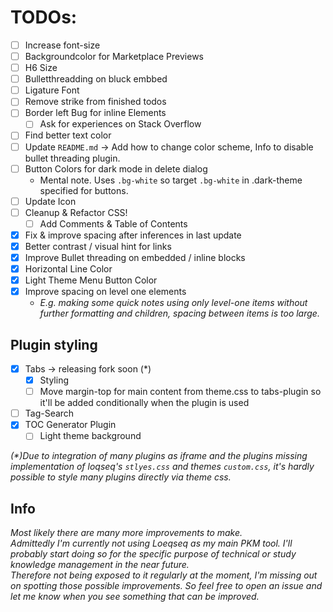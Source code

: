 # TODOs:

- [ ] Increase font-size
- [ ] Backgroundcolor for Marketplace Previews
- [ ] H6 Size
- [ ] Bulletthreadding on bluck embbed
- [ ] Ligature Font
- [ ] Remove strike from finished todos
- [ ] Border left Bug for inline Elements
  - [ ] Ask for experiences on Stack Overflow
- [ ] Find better text color
- [ ] Update `README.md` → Add how to change color scheme, Info to disable bullet threading plugin.
- [ ] Button Colors for dark mode in delete dialog
  - Mental note. Uses `.bg-white` so target `.bg-white` in .dark-theme specified for buttons.
- [ ] Update Icon
- [ ] Cleanup & Refactor CSS!
  - [ ] Add Comments & Table of Contents
- [x] Fix & improve spacing after inferences in last update
- [x] Better contrast / visual hint for links
- [x] Improve Bullet threading on embedded / inline blocks
- [x] Horizontal Line Color
- [x] Light Theme Menu Button Color
- [x] Improve spacing on level one elements
  - _E.g. making some quick notes using only level-one items without further formatting and children, spacing between items is too large._

## Plugin styling

- [x] Tabs → releasing fork soon (\*)
  - [x] Styling
  - [ ] Move margin-top for main content from theme.css to tabs-plugin so it'll be added conditionally when the plugin is used
- [ ] Tag-Search
- [x] TOC Generator Plugin
  - [ ] Light theme background

_(\*)Due to integration of many plugins as iframe and the plugins missing implementation of loqseq's `stlyes.css` and themes `custom.css`, it's hardly possible to style many plugins directly via theme css._

## Info

_Most likely there are many more improvements to make.<br />_
_Admittedly I'm currently not using Loeqseq as my main PKM tool. I'll probably start doing so for the specific purpose of technical or study knowledge management in the near future.<br />_
_Therefore not being exposed to it regularly at the moment, I'm missing out on spotting those possible improvements.
So feel free to open an issue and let me know when you see something that can be improved._
